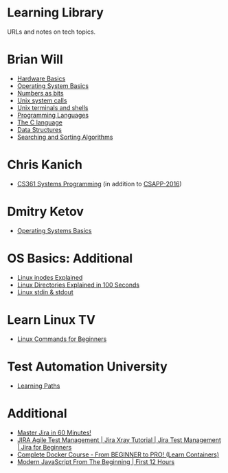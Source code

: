 # Learning Library
URLs and notes on tech topics.

# Brian Will
- [Hardware Basics](https://www.youtube.com/playlist?list=PLAF8648427BB68706)
- [Operating System Basics](https://www.youtube.com/playlist?list=PLIbUZ3URbL0Gqn0q2-MYJd-3nv6zw7GCQ)
- [Numbers as bits](https://www.youtube.com/playlist?list=PLIbUZ3URbL0FAORgAHK8AEx9pJpscPrqd)
- [Unix system calls](https://www.youtube.com/playlist?list=PL993D01B05C47C28D)
- [Unix terminals and shells](https://www.youtube.com/playlist?list=PLFAC320731F539902)
- [Programming Languages](https://www.youtube.com/playlist?list=PL7141DE955793D3F0)
- [The C language](https://www.youtube.com/playlist?list=PLEDF53DC200BAF48D)
- [Data Structures](https://www.youtube.com/playlist?list=PLA7BE376E483F4EE4)
- [Searching and Sorting Algorithms](https://www.youtube.com/playlist?list=PLB506CF2AF32D8617)

# Chris Kanich
- [CS361 Systems Programming](https://www.youtube.com/playlist?list=PLhy9gU5W1fvUND_5mdpbNVHC1WCIaABbP) (in addition to [CSAPP-2016](https://github.com/yaraslau-h/learning-library/blob/main/CSAPP-2016.pdf))

# Dmitry Ketov
- [Operating Systems Basics](https://www.youtube.com/playlist?list=PLHHm04DXWzeKuhdGFHSEWDpdgoYpjPptR)

# OS Basics: Additional
- [Linux inodes Explained](https://youtu.be/6KjMlm8hhFA)
- [Linux Directories Explained in 100 Seconds](https://youtu.be/42iQKuQodW4)
- [Linux stdin & stdout](https://hf.co/chat/r/TUvZll3)

# Learn Linux TV
- [Linux Commands for Beginners](https://youtube.com/playlist?list=PLT98CRl2KxKHaKA9-4_I38sLzK134p4GJ)

# Test Automation University
- [Learning Paths](https://testautomationu.applitools.com/learningpaths.html)

# Additional
- [Master Jira in 60 Minutes!](https://www.youtube.com/watch?v=XeCFPmsV7ak)
- [JIRA Agile Test Management | Jira Xray Tutorial | Jira Test Management | Jira for Beginners](https://www.youtube.com/playlist?list=PLL34mf651faNUgGS8Uj4XC-GJFcjD2Fyr)
- [Complete Docker Course - From BEGINNER to PRO! (Learn Containers)](https://www.youtube.com/watch?v=RqTEHSBrYFw)
- [Modern JavaScript From The Beginning | First 12 Hours](https://www.youtube.com/watch?v=BI1o2H9z9fo)
